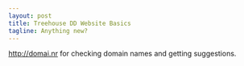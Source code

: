 ```yaml
---
layout: post
title: Treehouse DD Website Basics
tagline: Anything new?
---
```


<http://domai.nr> for checking domain names and getting suggestions.
